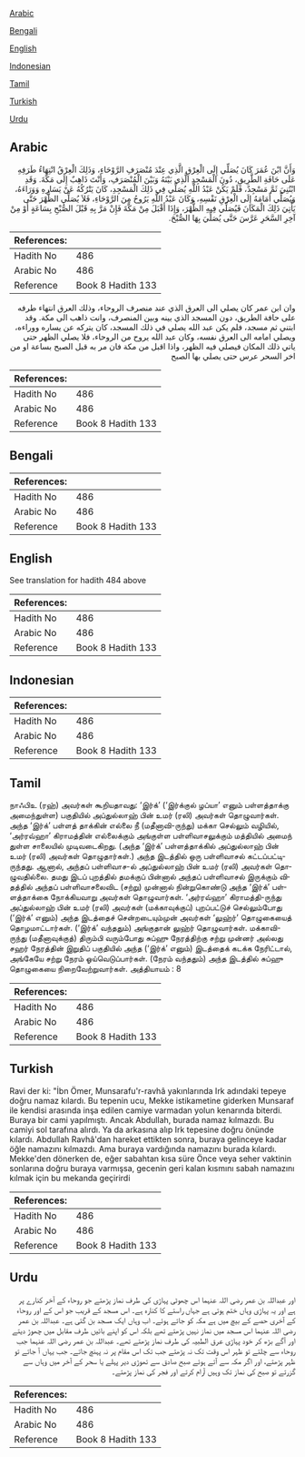 [Arabic](#arabic)

[Bengali](#bengali)

[English](#english)

[Indonesian](#indonesian)

[Tamil](#tamil)

[Turkish](#turkish)

[Urdu](#urdu)

## Arabic


<div dir="rtl" lang="ar" style={{fontSize:'larger',backgroundColor:'#f8f9fa',padding:20}}>
وَأَنَّ ابْنَ عُمَرَ كَانَ يُصَلِّي إِلَى الْعِرْقِ الَّذِي عِنْدَ مُنْصَرَفِ الرَّوْحَاءِ، وَذَلِكَ الْعِرْقُ انْتِهَاءُ طَرَفِهِ عَلَى حَافَةِ الطَّرِيقِ، دُونَ الْمَسْجِدِ الَّذِي بَيْنَهُ وَبَيْنَ الْمُنْصَرَفِ، وَأَنْتَ ذَاهِبٌ إِلَى مَكَّةَ‏.‏ وَقَدِ ابْتُنِيَ ثَمَّ مَسْجِدٌ، فَلَمْ يَكُنْ عَبْدُ اللَّهِ يُصَلِّي فِي ذَلِكَ الْمَسْجِدِ، كَانَ يَتْرُكُهُ عَنْ يَسَارِهِ وَوَرَاءَهُ، وَيُصَلِّي أَمَامَهُ إِلَى الْعِرْقِ نَفْسِهِ، وَكَانَ عَبْدُ اللَّهِ يَرُوحُ مِنَ الرَّوْحَاءِ، فَلاَ يُصَلِّي الظُّهْرَ حَتَّى يَأْتِيَ ذَلِكَ الْمَكَانَ فَيُصَلِّي فِيهِ الظُّهْرَ، وَإِذَا أَقْبَلَ مِنْ مَكَّةَ فَإِنْ مَرَّ بِهِ قَبْلَ الصُّبْحِ بِسَاعَةٍ أَوْ مِنْ آخِرِ السَّحَرِ عَرَّسَ حَتَّى يُصَلِّيَ بِهَا الصُّبْحَ‏.‏
</div>
<div style={{backgroundColor:'#f8f9fa',padding:20, marginBottom: 10}}><table> <thead> <tr> <th>References:</th> <th></th> </tr> </thead> <tbody><tr><td>Hadith No</td><td>486</td></tr><tr><td>Arabic No</td><td>486</td></tr><tr><td>Reference</td><td>Book 8 Hadith 133</td></tr></tbody></table></div>


<div dir="rtl" lang="ar" style={{fontSize:'larger',backgroundColor:'#f8f9fa',padding:20}}>
وان ابن عمر كان يصلي الى العرق الذي عند منصرف الروحاء، وذلك العرق انتهاء طرفه على حافة الطريق، دون المسجد الذي بينه وبين المنصرف، وانت ذاهب الى مكة. وقد ابتني ثم مسجد، فلم يكن عبد الله يصلي في ذلك المسجد، كان يتركه عن يساره ووراءه، ويصلي امامه الى العرق نفسه، وكان عبد الله يروح من الروحاء، فلا يصلي الظهر حتى ياتي ذلك المكان فيصلي فيه الظهر، واذا اقبل من مكة فان مر به قبل الصبح بساعة او من اخر السحر عرس حتى يصلي بها الصبح
</div>
<div style={{backgroundColor:'#f8f9fa',padding:20, marginBottom: 10}}><table> <thead> <tr> <th>References:</th> <th></th> </tr> </thead> <tbody><tr><td>Hadith No</td><td>486</td></tr><tr><td>Arabic No</td><td>486</td></tr><tr><td>Reference</td><td>Book 8 Hadith 133</td></tr></tbody></table></div>

## Bengali


<div dir="ltr" lang="bn" style={{fontSize:'larger',backgroundColor:'#f8f9fa',padding:20}}>

</div>
<div style={{backgroundColor:'#f8f9fa',padding:20, marginBottom: 10}}><table> <thead> <tr> <th>References:</th> <th></th> </tr> </thead> <tbody><tr><td>Hadith No</td><td>486</td></tr><tr><td>Arabic No</td><td>486</td></tr><tr><td>Reference</td><td>Book 8 Hadith 133</td></tr></tbody></table></div>

## English


<div dir="ltr" lang="en" style={{fontSize:'larger',backgroundColor:'#f8f9fa',padding:20}}>
See translation for hadith 484 above
</div>
<div style={{backgroundColor:'#f8f9fa',padding:20, marginBottom: 10}}><table> <thead> <tr> <th>References:</th> <th></th> </tr> </thead> <tbody><tr><td>Hadith No</td><td>486</td></tr><tr><td>Arabic No</td><td>486</td></tr><tr><td>Reference</td><td>Book 8 Hadith 133</td></tr></tbody></table></div>

## Indonesian


<div dir="ltr" lang="id" style={{fontSize:'larger',backgroundColor:'#f8f9fa',padding:20}}>

</div>
<div style={{backgroundColor:'#f8f9fa',padding:20, marginBottom: 10}}><table> <thead> <tr> <th>References:</th> <th></th> </tr> </thead> <tbody><tr><td>Hadith No</td><td>486</td></tr><tr><td>Arabic No</td><td>486</td></tr><tr><td>Reference</td><td>Book 8 Hadith 133</td></tr></tbody></table></div>

## Tamil


<div dir="ltr" lang="ta" style={{fontSize:'larger',backgroundColor:'#f8f9fa',padding:20}}>
நாஃபிஉ (ரஹ்) அவர்கள் கூறியதாவது: ‘இர்க்’ (‘இர்க்குல் ழப்யா’ எனும் பள்ளத்தாக்கு அமைந்துள்ள) பகுதியில் அப்துல்லாஹ் பின் உமர் (ரலி) அவர்கள் தொழுவார்கள். அந்த ‘இர்க்’ பள்ளத் தாக்கின் எல்லை நீ (மதீனாவி-ருந்து) மக்கா செல்லும் வழியில், ‘அர்ரவ்ஹா’ கிராமத்தின் எல்லைக்கும் அங்குள்ள பள்ளிவாசலுக்கும் மத்தியில் அமைந் துள்ள சாலையில் முடிவடைகிறது. (அந்த ‘இர்க்’ பள்ளத்தாக்கில் அப்துல்லாஹ் பின் உமர் (ரலி) அவர்கள் தொழுதார்கள்.) அந்த இடத்தில் ஒரு பள்ளிவாசல் கட்டப்பட்டிருந்தது. ஆனால், அந்தப் பள்ளிவாச-ல் அப்துல்லாஹ் பின் உமர் (ரலி) அவர்கள் தொழுவதில்லை. தமது இடப் புறத்தில் தமக்குப் பின்னால் அந்தப் பள்ளிவாசல் இருக்கும் விதத்தில் அந்தப் பள்ளிவாசலைவிட (சற்று) முன்னால் நின்றுகொண்டு அந்த ‘இர்க்’ பள்ளத்தாக்கை நோக்கியவாறு அவர்கள் தொழுவார்கள். ‘அர்ரவ்ஹா’ கிராமத்தி-ருந்து அப்துல்லாஹ் பின் உமர் (ரலி) அவர்கள் (மக்காவுக்குப்) புறப்பட்டுச் செல்லும்போது (‘இர்க்’ எனும்) அந்த இடத்தைச் சென்றடையும்முன் அவர்கள் ‘லுஹ்ர்’ தொழுகையைத் தொழமாட்டார்கள். (‘இர்க்’ வந்ததும்) அங்குதான் லுஹ்ர் தொழுவார்கள். மக்காவி-ருந்து (மதீனாவுக்குத்) திரும்பி வரும்போது சுப்ஹு நேரத்திற்கு சற்று முன்னர் அல்லது சஹர் நேரத்தின் இறுதிப் பகுதியில் அந்த (‘இர்க்’ எனும்) இடத்தைக் கடக்க நேரிட்டால், அங்கேயே சற்று நேரம் ஓய்வெடுப்பார்கள். (நேரம் வந்ததும்) அந்த இடத்தில் சுப்ஹு தொழுகையை நிறைவேற்றுவார்கள். அத்தியாயம் : 8
</div>
<div style={{backgroundColor:'#f8f9fa',padding:20, marginBottom: 10}}><table> <thead> <tr> <th>References:</th> <th></th> </tr> </thead> <tbody><tr><td>Hadith No</td><td>486</td></tr><tr><td>Arabic No</td><td>486</td></tr><tr><td>Reference</td><td>Book 8 Hadith 133</td></tr></tbody></table></div>

## Turkish


<div dir="ltr" lang="tr" style={{fontSize:'larger',backgroundColor:'#f8f9fa',padding:20}}>
Ravi der ki: "İbn Ömer, Munsarafu'r-ravhâ yakınlarında Irk adındaki tepeye doğru namaz kılardı. Bu tepenin ucu, Mekke istikametine giderken Munsaraf ile kendisi arasında inşa edilen camiye varmadan yolun kenarında biterdi. Buraya bir cami yapılmıştı. Ancak Abdullah, burada namaz kılmazdı. Bu camiyi sol tarafına alırdı. Ya da arkasına alıp Irk tepesine doğru önünde kılardı. Abdullah Ravhâ'dan hareket ettikten sonra, buraya gelinceye kadar öğle nama­zını kılmazdı. Ama buraya vardığında namazını burada kılardı. Mekke'den dö­nerken de, eğer sabahtan kısa süre Önce veya seher vaktinin sonlarına doğru buraya varmışsa, gecenin geri kalan kısmını sabah namazını kılmak için bu mekanda geçirirdi
</div>
<div style={{backgroundColor:'#f8f9fa',padding:20, marginBottom: 10}}><table> <thead> <tr> <th>References:</th> <th></th> </tr> </thead> <tbody><tr><td>Hadith No</td><td>486</td></tr><tr><td>Arabic No</td><td>486</td></tr><tr><td>Reference</td><td>Book 8 Hadith 133</td></tr></tbody></table></div>

## Urdu


<div dir="rtl" lang="ur" style={{fontSize:'larger',backgroundColor:'#f8f9fa',padding:20}}>
اور عبداللہ بن عمر رضی اللہ عنہما اس چھوٹی پہاڑی کی طرف نماز پڑھتے جو روحاء کے آخر کنارے پر ہے اور یہ پہاڑی وہاں ختم ہوتی ہے جہاں راستے کا کنارہ ہے۔ اس مسجد کے قریب جو اس کے اور روحاء کے آخری حصے کے بیچ میں ہے مکہ کو جاتے ہوئے۔ اب وہاں ایک مسجد بن گئی ہے۔ عبداللہ بن عمر رضی اللہ عنہما اس مسجد میں نماز نہیں پڑھتے تھے بلکہ اس کو اپنے بائیں طرف مقابل میں چھوڑ دیتے اور آگے بڑھ کر خود پہاڑی عرق الطبیہ کی طرف نماز پڑھتے تھے۔ عبداللہ بن عمر رضی اللہ عنہما جب روحاء سے چلتے تو ظہر اس وقت تک نہ پڑھتے جب تک اس مقام پر نہ پہنچ جاتے۔ جب یہاں آ جاتے تو ظہر پڑھتے، اور اگر مکہ سے آتے ہوئے صبح صادق سے تھوڑی دیر پہلے یا سحر کے آخر میں وہاں سے گزرتے تو صبح کی نماز تک وہیں آرام کرتے اور فجر کی نماز پڑھتے۔
</div>
<div style={{backgroundColor:'#f8f9fa',padding:20, marginBottom: 10}}><table> <thead> <tr> <th>References:</th> <th></th> </tr> </thead> <tbody><tr><td>Hadith No</td><td>486</td></tr><tr><td>Arabic No</td><td>486</td></tr><tr><td>Reference</td><td>Book 8 Hadith 133</td></tr></tbody></table></div>